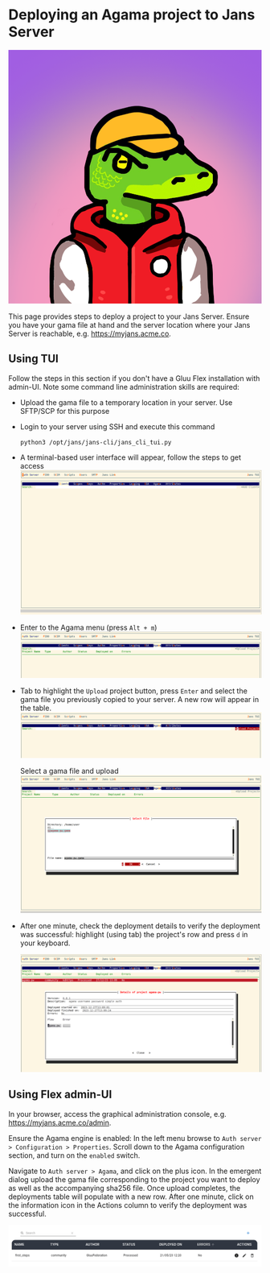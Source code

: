 # Deploying an Agama project to Jans Server

![agama-lab-deployment-image](./assets/agama-lab-deployment-image.png)

This page provides steps to deploy a project to your Jans Server. Ensure you have your gama file at hand and the server location where your Jans Server is reachable, e.g. https://myjans.acme.co.

## Using TUI

Follow the steps in this section if you don't have a Gluu Flex installation with admin-UI. Note some command line administration skills are required:

- Upload the gama file to a temporary location in your server. Use SFTP/SCP for this purpose

- Login to your server using SSH and execute this command
  ```
  python3 /opt/jans/jans-cli/jans_cli_tui.py
  ```
- A terminal-based user interface will appear, follow the steps to get access
  ![agama-deploy-tui-landing-screen](./assets/agama-deploy-tui-landing-screen.png)

- Enter to the Agama menu (press `Alt + m`)
  ![agama-deploy-tui-agama-screen](./assets/agama-deploy-tui-agama-screen.png)

- Tab to highlight the `Upload` project button, press `Enter` and select the gama file you previously copied to your server. A new row will appear in the table.
  ![upload-project-button](./assets/upload-project-button.png)

  Select a gama file and upload
  ![upload-file](./assets/upload-file.png)

- After one minute, check the deployment details to verify the deployment was successful: highlight (using tab) the project's row and press `d` in your keyboard.

  ![agama-deploy-flow-details](./assets/agama-deploy-flow-details.png)

## Using Flex admin-UI

In your browser, access the graphical administration console, e.g. https://myjans.acme.co/admin.

Ensure the Agama engine is enabled: In the left menu browse to `Auth server > Configuration > Properties`. Scroll down to the Agama configuration section, and turn on the `enabled` switch.

Navigate to `Auth server > Agama`, and click on the plus icon. In the emergent dialog upload the gama file corresponding to the project you want to deploy as well as the accompanying sha256 file. Once upload completes, the deployments table will populate with a new row. After one minute, click on the information icon in the Actions column to verify the deployment was successful.

![agama-deploy-admin-ui-deploy](./assets/agama-deploy-admin-ui-deploy.png)

